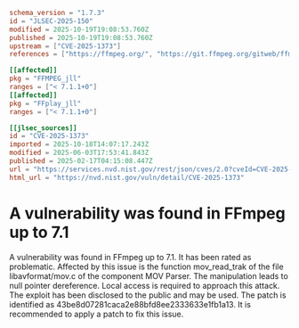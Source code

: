```toml
schema_version = "1.7.3"
id = "JLSEC-2025-150"
modified = 2025-10-19T19:08:53.760Z
published = 2025-10-19T19:08:53.760Z
upstream = ["CVE-2025-1373"]
references = ["https://ffmpeg.org/", "https://git.ffmpeg.org/gitweb/ffmpeg.git/commit/43be8d07281caca2e88bfd8ee2333633e1fb1a13", "https://trac.ffmpeg.org/attachment/ticket/11460/poc", "https://trac.ffmpeg.org/ticket/11460", "https://vuldb.com/?ctiid.295982", "https://vuldb.com/?id.295982", "https://vuldb.com/?submit.496930"]

[[affected]]
pkg = "FFMPEG_jll"
ranges = ["< 7.1.1+0"]
[[affected]]
pkg = "FFplay_jll"
ranges = ["< 7.1.1+0"]

[[jlsec_sources]]
id = "CVE-2025-1373"
imported = 2025-10-18T14:07:17.243Z
modified = 2025-06-03T17:53:41.843Z
published = 2025-02-17T04:15:08.447Z
url = "https://services.nvd.nist.gov/rest/json/cves/2.0?cveId=CVE-2025-1373"
html_url = "https://nvd.nist.gov/vuln/detail/CVE-2025-1373"
```

# A vulnerability was found in FFmpeg up to 7.1

A vulnerability was found in FFmpeg up to 7.1. It has been rated as problematic. Affected by this issue is the function mov_read_trak of the file libavformat/mov.c of the component MOV Parser. The manipulation leads to null pointer dereference. Local access is required to approach this attack. The exploit has been disclosed to the public and may be used. The patch is identified as 43be8d07281caca2e88bfd8ee2333633e1fb1a13. It is recommended to apply a patch to fix this issue.

